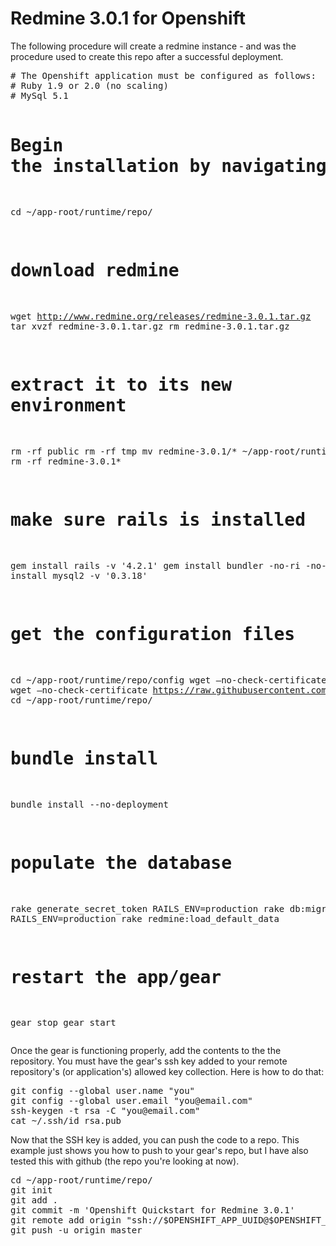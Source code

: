 <h1>Redmine 3.0.1 for Openshift</h1>
<p>The following procedure will create a redmine instance - and was the procedure used to create this repo after a successful deployment.</p>
<pre>
# The Openshift application must be configured as follows:
# Ruby 1.9 or 2.0 (no scaling)
# MySql 5.1

# Begin the installation by navigating to the app runtime directory
cd ~/app-root/runtime/repo/
# download redmine
wget http://www.redmine.org/releases/redmine-3.0.1.tar.gz
tar xvzf redmine-3.0.1.tar.gz
rm redmine-3.0.1.tar.gz

# extract it to its new environment
rm -rf public
rm -rf tmp
mv redmine-3.0.1/* ~/app-root/runtime/repo/
rm -rf redmine-3.0.1*

# make sure rails is installed
gem install rails -v '4.2.1'
gem install bundler -no-ri -no-rdoc
gem install mysql2 -v '0.3.18'

# get the configuration files
cd ~/app-root/runtime/repo/config
wget —no-check-certificate https://raw.githubusercontent.com/chriswirz/openshift-redmine-3.0.1-quickstart/master/config/database.yml
wget —no-check-certificate https://raw.githubusercontent.com/chriswirz/openshift-redmine-3.0.1-quickstart/master/config/configuration.yml
cd ~/app-root/runtime/repo/

# bundle install
bundle install --no-deployment

# populate the database
rake generate_secret_token
RAILS_ENV=production rake db:migrate
RAILS_ENV=production rake redmine:load_default_data

# restart the app/gear
gear stop
gear start
</pre>

<p>Once the gear is functioning properly, add the contents to the the repository.  You must have the gear's ssh key added to your remote repository's (or application's) allowed key collection.  Here is how to do that:</p>
<pre>
git config --global user.name "you"
git config --global user.email "you@email.com"
ssh-keygen -t rsa -C "you@email.com"
cat ~/.ssh/id_rsa.pub
</pre>
<p>Now that the SSH key is added, you can push the code to a repo.  This example just shows you how to push to your gear's repo, but I have also tested this with github (the repo you're looking at now).</p>
<pre>
cd ~/app-root/runtime/repo/
git init
git add .
git commit -m 'Openshift Quickstart for Redmine 3.0.1'
git remote add origin "ssh://$OPENSHIFT_APP_UUID@$OPENSHIFT_APP_DNS/~/git/$OPENSHIFT_GEAR_NAME.git/"
git push -u origin master
</pre>
